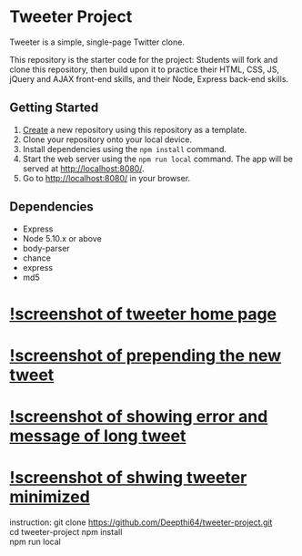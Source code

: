 # Tweeter Project

Tweeter is a simple, single-page Twitter clone.

This repository is the starter code for the project: Students will fork and clone this repository, then build upon it to practice their HTML, CSS, JS, jQuery and AJAX front-end skills, and their Node, Express back-end skills.

## Getting Started

1. [Create](https://docs.github.com/en/repositories/creating-and-managing-repositories/creating-a-repository-from-a-template) a new repository using this repository as a template.
2. Clone your repository onto your local device.
3. Install dependencies using the `npm install` command.
3. Start the web server using the `npm run local` command. The app will be served at <http://localhost:8080/>.
4. Go to <http://localhost:8080/> in your browser.

## Dependencies

- Express
- Node 5.10.x or above
- body-parser
- chance
- express
- md5


# [!screenshot of tweeter home page](https://github.com/Deepthi64/tweeter-project/commit/fd0493c90524c4d0a3b283342f7747f4e67f1d84#diff-ddcac2020a489c6cfd4f8a032a21c8a9739505ffcb6172a4187346a95013390b)
# [!screenshot of prepending the new tweet](https://github.com/Deepthi64/tweeter-project/commit/fd0493c90524c4d0a3b283342f7747f4e67f1d84#diff-57a9a778e05c33f092c788777ce45c7887aaf136a00c1c639ad380283d0d238e)
# [!screenshot of showing error and message of long tweet](https://github.com/Deepthi64/tweeter-project/commit/fd0493c90524c4d0a3b283342f7747f4e67f1d84#diff-5ff28653532986b87d4b4d7e771d8f8bd05a20c13b819404f15e6b626ec9b6ed)
# [!screenshot of shwing tweeter minimized](https://github.com/Deepthi64/tweeter-project/commit/fd0493c90524c4d0a3b283342f7747f4e67f1d84#diff-ddcac2020a489c6cfd4f8a032a21c8a9739505ffcb6172a4187346a95013390b)



instruction:
git clone https://github.com/Deepthi64/tweeter-project.git  
cd tweeter-project
npm install  
npm run local